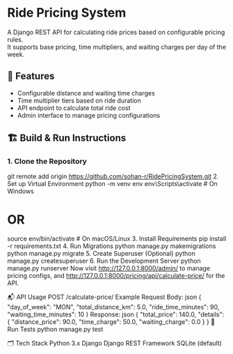 # Ride Pricing System
A Django REST API for calculating ride prices based on configurable pricing rules.  
It supports base pricing, time multipliers, and waiting charges per day of the week.

## 🔧 Features
- Configurable distance and waiting time charges
- Time multiplier tiers based on ride duration
- API endpoint to calculate total ride cost
- Admin interface to manage pricing configurations

## 🏗️ Build & Run Instructions
### 1. Clone the Repository
git remote add origin https://github.com/sohan-r/RidePricingSystem.git
2. Set up Virtual Environment
python -m venv env
env\Scripts\activate       # On Windows
# OR
source env/bin/activate    # On macOS/Linux
3. Install Requirements
pip install -r requirements.txt
4. Run Migrations
python manage.py makemigrations
python manage.py migrate
5. Create Superuser (Optional)
python manage.py createsuperuser
6. Run the Development Server
python manage.py runserver
Now visit http://127.0.0.1:8000/admin/ to manage pricing configs, and
http://127.0.0.1:8000/pricing/api/calculate-price/ for the API.

📬 API Usage
POST /calculate-price/
Example Request Body:
json
{
  "day_of_week": "MON",
  "total_distance_km": 5.0,
  "ride_time_minutes": 90,
  "waiting_time_minutes": 10
}
Response:
json
{
  "total_price": 140.0,
  "details": {
    "distance_price": 90.0,
    "time_charge": 50.0,
    "waiting_charge": 0.0
  }
}
🧪 Run Tests
python manage.py test

🗂️ Tech Stack
Python 3.x
Django
Django REST Framework
SQLite (default)
